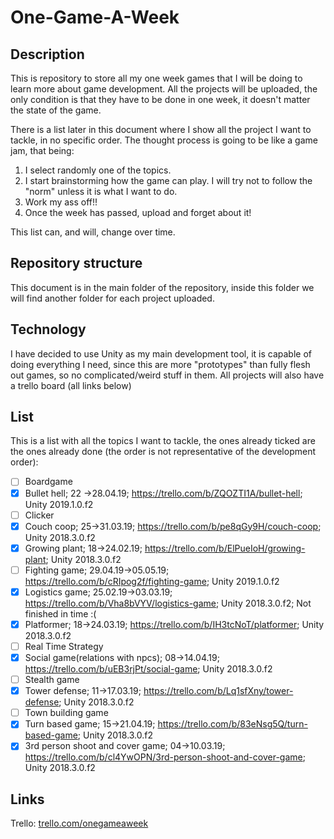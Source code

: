 # One-Game-A-Week

## Description
This is repository to store all my one week games that I will be doing to learn more about game development.
All the projects will be uploaded, the only condition is that they have to be done in one week, it doesn't matter the state of the game.

There is a list later in this document where I show all the project I want to tackle, in no specific order. The thought process is going to be like a game jam, that being:
  1. I select randomly one of the topics.
  2. I start brainstorming how the game can play. I will try not to follow the "norm" unless it is what I want to do.
  3. Work my ass off!!
  4. Once the week has passed, upload and forget about it!
  
This list can, and will, change over time.

## Repository structure
This document is in the main folder of the repository, inside this folder we will find another folder for each project uploaded.

## Technology
I have decided to use Unity as my main development tool, it is capable of doing everything I need, since this are more "prototypes" than fully flesh out games, so no complicated/weird stuff in them.
All projects will also have a trello board (all links below)

## List
This is a list with all the topics I want to tackle, the ones already ticked are the ones already done (the order is not representative of the development order):

- [ ] Boardgame
- [x] Bullet hell; 22 ->28.04.19; https://trello.com/b/ZQOZTI1A/bullet-hell; Unity 2019.1.0.f2 
- [ ] Clicker
- [x] Couch coop; 25->31.03.19; https://trello.com/b/pe8qGy9H/couch-coop; Unity 2018.3.0.f2
- [x] Growing plant;  18->24.02.19; https://trello.com/b/ElPueIoH/growing-plant; Unity 2018.3.0.f2
- [ ] Fighting game; 29.04.19->05.05.19; https://trello.com/b/cRIpog2f/fighting-game; Unity 2019.1.0.f2 
- [x] Logistics game;	25.02.19->03.03.19; https://trello.com/b/Vha8bVYV/logistics-game; Unity 2018.3.0.f2; Not finished in time :( 
- [x] Platformer; 18->24.03.19; https://trello.com/b/IH3tcNoT/platformer; Unity 2018.3.0.f2
- [ ] Real Time Strategy
- [x] Social game(relations with npcs); 08->14.04.19; https://trello.com/b/uEB3rjPt/social-game; Unity 2018.3.0.f2
- [ ] Stealth game
- [x] Tower defense; 11->17.03.19; https://trello.com/b/Lq1sfXny/tower-defense; Unity 2018.3.0.f2
- [ ] Town building game
- [x] Turn based game; 15->21.04.19; https://trello.com/b/83eNsg5Q/turn-based-game; Unity 2018.3.0.f2
- [x] 3rd person shoot and cover game; 04->10.03.19; https://trello.com/b/cl4YwOPN/3rd-person-shoot-and-cover-game; Unity 2018.3.0.f2

## Links
Trello: [trello.com/onegameaweek](https://trello.com/onegameaweek/)
